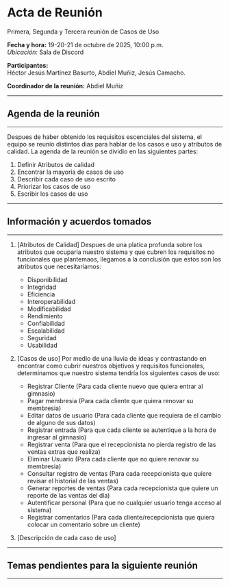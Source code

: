 # **Acta de Reunión**
Primera, Segunda y Tercera reunión de Casos de Uso

**Fecha y hora:** 19-20-21 de octubre de 2025, 10:00 p.m.  
*Ubicación:* Sala de Discord

**Participantes:**  
Héctor Jesús Martínez Basurto, Abdiel Muñiz, Jesús Camacho.

**Coordinador de la reunión:** Abdiel Muñiz


---
## **Agenda de la reunión**
---
Despues de haber obtenido los requisitos escenciales del sistema, el equipo se reunio distintos dias para hablar de los casos e uso y atributos de calidad. La agenda de la reunión se dividio en las siguientes partes:
1. Definir Atributos de calidad
2. Encontrar la mayoria de casos de uso
3. Describir cada caso de uso escrito
4. Priorizar los casos de uso
5. Escribir los casos de uso


---
## **Información y acuerdos tomados**
---
1. [Atributos de Calidad]
Despues de una platica profunda sobre los atributos que ocuparia nuestro sistema y que cubren los requisitos no funcionales que plantemaos, llegamos a la conclusión que estos son los atributos que necesitariamos:
    - Disponibilidad
    - Integridad
    - Eficiencia
    - Interoperabilidad
    - Modificabilidad
    - Rendimiento
    - Confiabilidad
    - Escalabilidad
    - Seguridad
    - Usabilidad

2. [Casos de uso]
Por medio de una lluvia de ideas y contrastando en encontrar como cubrir nuestros objetivos y requisitos funcionales, determinamos que nuestro sistema tendría los siguientes casos de uso:
    - Registrar Cliente (Para cada cliente nuevo que quiera entrar al gimnasio)
    - Pagar membresia (Para cada cliente que quiera renovar su membresia)
    - Editar datos de usuario (Para cada cliente que requiera de el cambio de alguno de sus datos)
    - Registrar entrada (Para que cada cliente se autentique a la hora de ingresar al gimnasio)
    - Registrar venta (Para que el recepcionista no pierda registro de las ventas extras que realiza)
    - Eliminar Usuario (Para cada cliente que no quiere renovar su membresia)
    - Consultar registro de ventas (Para cada recepcionista que quiere revisar el historial de las ventas)
    - Generar reportes de ventas (Para cada recepcionista que quiere un reporte de las ventas del dia)
    - Autentificar personal (Para que no cualquier usuario tenga acceso al sistema)
    - Registrar comentarios (Para cada cliente/recepcionista que quiera colocar un comentario sobre un cliente)

3. [Descripción de cada caso de uso]


---
## **Temas pendientes para la siguiente reunión**
---


